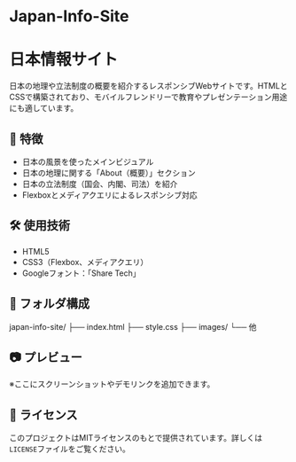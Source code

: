 # Japan-Info-Site

# 日本情報サイト

日本の地理や立法制度の概要を紹介するレスポンシブWebサイトです。HTMLとCSSで構築されており、モバイルフレンドリーで教育やプレゼンテーション用途にも適しています。

## 📸 特徴

- 日本の風景を使ったメインビジュアル
- 日本の地理に関する「About（概要）」セクション
- 日本の立法制度（国会、内閣、司法）を紹介
- Flexboxとメディアクエリによるレスポンシブ対応

## 🛠 使用技術

- HTML5
- CSS3（Flexbox、メディアクエリ）
- Googleフォント：「Share Tech」

## 📂 フォルダ構成

japan-info-site/
├── index.html
├── style.css
├── images/
└── 他



## 📷 プレビュー

※ここにスクリーンショットやデモリンクを追加できます。

## 📜 ライセンス

このプロジェクトはMITライセンスのもとで提供されています。詳しくは`LICENSE`ファイルをご覧ください。
